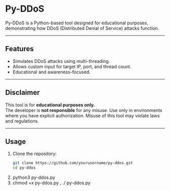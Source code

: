 # Py-DDoS

Py-DDoS is a Python-based tool designed for educational purposes, demonstrating how DDoS (Distributed Denial of Service) attacks function.

---

## Features
- Simulates DDoS attacks using multi-threading.
- Allows custom input for target IP, port, and thread count.
- Educational and awareness-focused.

---

## Disclaimer
This tool is for **educational purposes only.**  
The developer is **not responsible** for any misuse. Use only in environments where you have explicit authorization. Misuse of this tool may violate laws and regulations.

---

## Usage
1. Clone the repository:
   ```bash
   git clone https://github.com/yourusername/py-ddos.git
   cd py-ddos
  1.  python3 py-ddos.py
  2.  chmod +x py-ddos.py , ./ py-ddos.py
